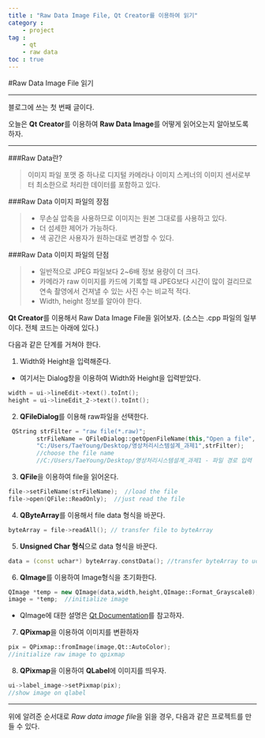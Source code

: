 ```yaml
---
title : "Raw Data Image File, Qt Creator를 이용하여 읽기"
category :
    - project
tag :
    - qt
    - raw data
toc : true
---
```


#Raw Data Image File 읽기

---
블로그에 쓰는 첫 번째 글이다.

오늘은 **Qt Creator**를 이용하여 **Raw Data Image**를 어떻게 읽어오는지 알아보도록 하자.

---

###Raw Data란?
> 이미지 파일 포맷 중 하나로 디지털 카메라나 이미지 스케너의 이미지 센서로부터 최소한으로 처리한 데이터를 포함하고 있다.

###Raw Data 이미지 파일의 장점
> * 무손실 압축을 사용하므로 이미지는 원본 그대로를 사용하고 있다.
> * 더 섬세한 제어가 가능하다.
> * 색 공간은 사용자가 원하는대로 변경할 수 있다.

###Raw Data 이미지 파일의 단점
> * 일반적으로 JPEG 파일보다 2~6배 정보 용량이 더 크다.
> * 카메라가 raw 이미지를 카드에 기록할 때 JPEG보다 시간이 많이 걸리므로 연속 촬영에서 건져낼 수 있는 사진 수는 비교적 적다.
> * Width, height 정보를 알아야 한다.


**Qt Creator**를 이용해서 Raw Data Image File을 읽어보자.
(소스는 .cpp 파일의 일부이다. 전체 코드는 아래에 있다.)


다음과 같은 단계를 거쳐야 한다.


1.   Width와 Height을 입력해준다.
- 여기서는 Dialog창을 이용하여 Width와 Height을 입력받았다.
```cpp
width = ui->lineEdit->text().toInt();
height = ui->lineEdit_2->text().toInt();
```


2. **QFileDialog**를 이용해 raw파일을 선택한다.
```cpp
 QString strFilter = "raw file(*.raw)";
        strFileName = QFileDialog::getOpenFileName(this,"Open a file",
        "C:/Users/TaeYoung/Desktop/영상처리시스템설계_과제1",strFilter);
        //choose the file name
        //C:/Users/TaeYoung/Desktop/영상처리시스템설계_과제1 - 파일 경로 입력
```


3. **QFile**을 이용하여 file을 읽어온다.

```cpp
file->setFileName(strFileName);  //load the file
file->open(QFile::ReadOnly);  //just read the file
```
4.  **QByteArray**를 이용해서 file data 형식을 바꾼다.
```cpp
byteArray = file->readAll(); // transfer file to byteArray
```
5. **Unsigned Char 형식**으로 data 형식을 바꾼다.
```cpp
data = (const uchar*) byteArray.constData(); //transfer byteArray to uchar
```

6. **QImage**를 이용하여 Image형식을 초기화한다.
```cpp
QImage *temp = new QImage(data,width,height,QImage::Format_Grayscale8);
image = *temp;  //initialize image
```

- QImage에 대한 설명은 [Qt Documentation](https://doc.qt.io/qt-5/qimage.html)를 참고하자.

7. **QPixmap**을 이용하여 이미지를 변환하자
```cpp
pix = QPixmap::fromImage(image,Qt::AutoColor); 
//initialize raw image to qpixmap
```

8. **QPixmap**을 이용하여 **QLabel**에 이미지를 띄우자.
```cpp
ui->label_image->setPixmap(pix);               
//show image on qlabel
```

---

위에 알려준 순서대로 *Raw data image file*을 읽을 경우,
다음과 같은 프로젝트를 만들 수 있다.





